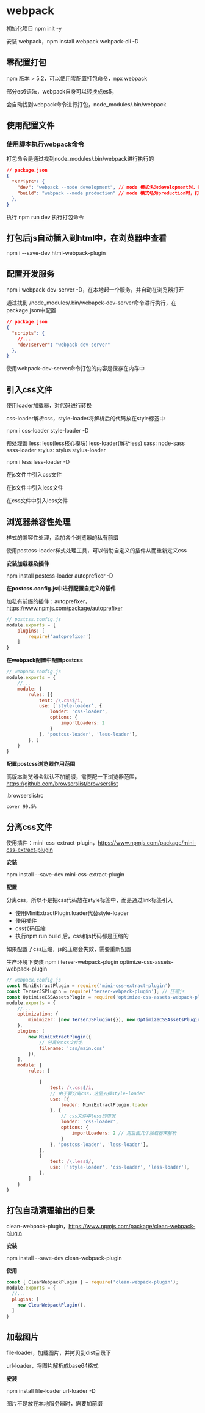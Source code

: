 # webpack

初始化项目 npm init -y

安装 webpack，npm install webpack webpack-cli -D

## 零配置打包

npm 版本 > 5.2，可以使用零配置打包命令，npx webpack

部分es6语法，webpack自身可以转换成es5，

会自动找到webpack命令进行打包，node_modules/.bin/webpack

## 使用配置文件

### 使用脚本执行webpack命令

打包命令是通过找到node_modules/.bin/webpack进行执行的

``` json
// package.json
{
  "scripts": {
    "dev": "webpack --mode development", // mode 模式名为development时，打包后代码不压缩
    "build": "webpack --mode production" // mode 模式名为production时，打包后代码压缩
  },
}
```

执行 npm run dev 执行打包命令

## 打包后js自动插入到html中，在浏览器中查看

npm i --save-dev html-webpack-plugin

## 配置开发服务

npm i webpack-dev-server -D，在本地起一个服务，并自动在浏览器打开

通过找到 /node_modules/.bin/webapck-dev-server命令进行执行，在package.json中配置

``` json
// package.json
{
  "scripts": {
    //...
    "dev:server": "webpack-dev-server"
  },
}
```

使用webpack-dev-server命令打包的内容是保存在内存中

## 引入css文件

使用loader加载器，对代码进行转换

css-loader解析css，style-loader将解析后的代码放在style标签中

npm i css-loader style-loader -D

预处理器
less: less(less核心模块) less-loader(解析less)
sass: node-sass sass-loader
stylus: stylus stylus-loader

npm i less less-loader -D

在js文件中引入css文件

在js文件中引入less文件

在css文件中引入less文件

## 浏览器兼容性处理

样式的兼容性处理，添加各个浏览器的私有前缀

使用postcss-loader样式处理工具，可以借助自定义的插件从而重新定义css

**安装加载器及插件**

npm install postcss-loader autoprefixer -D

**在postcss.config.js中进行配置自定义的插件**

加私有前缀的插件：autoprefixer，https://www.npmjs.com/package/autoprefixer

``` js
// postcss.config.js
module.exports = {
    plugins: [
        require('autoprefixer')
    ]
}
```

**在webpack配置中配置postcss**

``` js
// webpack.config.js
module.exports = {
    //...
    module: {
        rules: [{
            test: /\.css$/i,
            use: ['style-loader', {
                loader: 'css-loader',
                options: {
                    importLoaders: 2
                }
            }, 'postcss-loader', 'less-loader'],
        }, ]
    }
}
```

**配置postcss浏览器作用范围**

高版本浏览器会默认不加前缀，需要配一下浏览器范围，https://github.com/browserslist/browserslist

.browserslistrc

``` 
cover 99.5%
```

## 分离css文件

使用插件：mini-css-extract-plugin，https://www.npmjs.com/package/mini-css-extract-plugin

**安装**

npm install --save-dev mini-css-extract-plugin

**配置**

分离css，所以不是把css代码放在style标签中，而是通过link标签引入

* 使用MiniExtractPlugin.loader代替style-loader
* 使用插件
* css代码压缩
* 执行npm run build 后，css和js代码都是压缩的

如果配置了css压缩，js的压缩会失效，需要重新配置

生产环境下安装 npm i terser-webpack-plugin optimize-css-assets-webpack-plugin

``` js
// webpack.config.js
const MiniExtractPlugin = require('mini-css-extract-plugin')
const TerserJSPlugin = require('terser-webpack-plugin'); // 压缩js
const OptimizeCSSAssetsPlugin = require('optimize-css-assets-webpack-plugin'); // 压缩css
module.exports = {
    //...
    optimization: {
        minimizer: [new TerserJSPlugin({}), new OptimizeCSSAssetsPlugin({})],
    },
    plugins: [
        new MiniExtractPlugin({
            // 分离的css文件名
            filename: 'css/main.css'
        }),
    ],
    module: {
        rules: [

            {
                test: /\.css$/i,
                // 由于要分离css，这里去掉style-loader
                use: [{
                    loader: MiniExtractPlugin.loader
                }, {
                    // css文件中less的情况
                    loader: 'css-loader',
                    options: {
                        importLoaders: 2 // 用后面几个加载器来解析
                    }
                }, 'postcss-loader', 'less-loader'],
            },
            {
                test: /\.less$/,
                use: ['style-loader', 'css-loader', 'less-loader'],
            },
        ]
    }
}
```
## 打包自动清理输出的目录

clean-webpack-plugin，https://www.npmjs.com/package/clean-webpack-plugin

**安装**

npm install --save-dev clean-webpack-plugin

**使用**

```js
const { CleanWebpackPlugin } = require('clean-webpack-plugin');
module.exports = {
  //...
  plugins: [
    new CleanWebpackPlugin(),
  ]
}
```
## 加载图片

file-loader，加载图片，并拷贝到dist目录下

url-loader，将图片解析成base64格式

**安装**

npm install file-loader url-loader -D

图片不是放在本地服务器时，需要加前缀